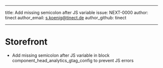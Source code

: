 ---
title: Add missing semicolon after JS variable
issue: NEXT-0000
author: tinect
author_email: s.koenig@tinect.de
author_github: tinect
___
# Storefront
* Add missing semicolon after JS variable in block component_head_analytics_gtag_config to prevent JS errors

